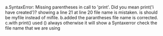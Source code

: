 a.SyntaxError: Missing parentheses in call to 'print'. Did you mean print('i have created')? showing a line 21
  at line 20 file name is mistaken. is should be myfile instead of mifile.
b.added the parantheses
  file name is corrected.
c.with print() used () always otherwise it will show a Syntaxerror
  check the file name that we are using